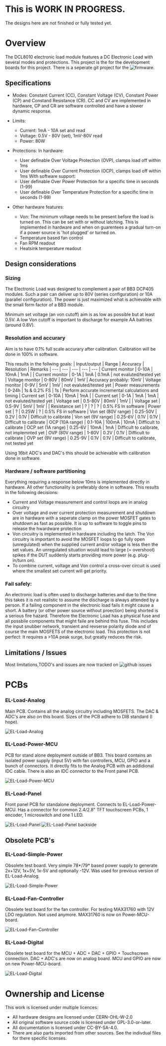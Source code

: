 <!--
SPDX-FileCopyrightText: 2023 Jan Nieuwstad <jan.sources@nieuwstad.net>

SPDX-License-Identifier: CC-BY-SA-4.0
-->

# This is WORK IN PROGRESS.
The designs here are not finished or fully tested yet.

# Overview

The DCL8010 electronic load module features a DC Electronic Load with several modes and protections.
This project is the for the development boards for this project. There is a seperate git project for the ![firmware](https://github.com/fietser28/EL-Load-FW).

## Specifications

* Modes: Constant Current (CC), Constant Voltage (CV), Constant Power (CP) and Constand Resistance (CR). CC and CV are implemented in hardware, CP and CR are software controlled and have a slower dynamic response.
* Limits:
  * Current: 1mA - 10A set and read
  * Voltage: 0.5V - 80V (set), 1mV-80V read
  * Power: 80W

* Protections:
In hardware:
  * User definable Over Voltage Protection (OVP), clamps load off within 1ms
  * User definable Over Current Protection (OCP), clamps load off within 1ms
With software support:
  * User definable Over Power Protection for a specific time in seconds (1-99)
  * User definable Over Temperature Protection for a specific time in seconds (1-99)

* Other hardware features:
  * Von: The minimum voltage needs to be present before the load is turned on. This can be set with or without latching. This is implemented in hardware and when on guarentees a gradual turn-on if a power source is 'hot plugged' or turned on. 
  * Temperature based fan control
  * Fan RPM readout
  * Heatsink temperature readout

## Design considerations

### Sizing
The Electronic Load was designed to complement a pair of BB3 DCP405 modules. Such a pair can deliver up to 80V (series configuration) or 10A (parallel configuration). The power is just maximized what is achievable with the small form factor of a BB3 module.

Minimum set voltage (an von cutoff) aim is as low as possible but at least 0.5V. A low Von cutoff is important to discharge for example AA battries (around 0.8V).

### Resolution and accurary
Aim is to have 0.1% full scale accurary after calibration. Calibration will be done in 100% in software.

This results in the follwing goals:
| Input/output | Range      | Accuracy  | Resolution | Remarks 
| ---          |  ---       | ---       | ---        | ---
| Current monitor | 0-10A   | 10mA      | 1mA        | 
| Current monitor | 0-1A    | 1mA       | 0.1mA      | not evaluted/tested yet
| Voltage monitor | 0-80V   | 80mV      | 1mV        | Accuracy probably: 10mV
| Voltage monitor | 0-9V    | 5mV       | 1mV        | not evaluted/tested yet
| Power measurements | 0-24h | 1s & 0.2% FS | 1s     | Perform accurate incremental calculations and timing
| Current set     | 0-10A   | 10mA      | 1mA        |
| Current set     | 0-1A    | 1mA       | 1mA        | not evaluted/tested yet
| Voltage set     | 0.5-80V | 80mV      | 1mV        |
| Voltage set     | 0.5-9V  | 5mV       | 1mV        |
| Resistance set  | ?       | ?         | ?          | 0.5% FS In software
| Power set       | ?       | 0.25W     | ?          | 0.5% FS in software
| Von set (80V range) | 0.25-50V | 0.2V  | 0.1V       | Difficult to calibrate
| Von set (9V range) | 0.25-6V | 0.1V  | 0.1V       | Difficult to calibrate
| OCP (10A range) | 0.1-10A | 100mA  | 10mA       | Difficult to calibrate
| OCP set (1A range) | 0.25-6V | 10mA  | 1mA       | Difficult to calibrate, not implemnted yet
| OVP (80V range) | 1-80V | 0.2V  | 0.1V       | Difficult to calibrate
| OVP set (9V range) | 0.25-9V | 0.1V  | 0.1V       | Difficult to calibrate, not tested yet

Using 16bit ADC's and DAC's this should be achievable with calibration done in software.

### Hardware / software partitioning
Everything requiring a response below 10ms is implemented directly in hardware. All other functionality is preferably done in software.
This results in the following decisions:
* Current and Voltage measurement and control loops are in analog circuitry
* Over voltage and over current protection measurement and shutdown are in hardware with a seperate clamp on the power MOSFET gates to shutdown as fast as possible. It is up to software to toggle pins to release the hwardware protection
* Von circuitry is implemented in hardware including the latch. The Von circuitry is important to avoid the MOSFET loops to go fully open (unregulated) when the supplied current and/or voltage is less then the set values. An unregulated situation would lead to large (= overshoot) spikes if the DUT suddenly starts providing more power (e.g. plug-in/turn on).
* To combine current, voltage and Von control a cross-over circuit is used where the smallest set current will get priority.

### Fail safely: 
An electronic load is often used to discharge batteries and due to the time this takes it is not realistic to assume the discharge is always attended by a person. If a failing component in the electronic load fails it might cause a short. A battery (or other power source without proection) being shorted is a serious fire hazard. Therefore the Electronic Load has a physical fuse and all possbile components that might faile are behind this fuse. This includes the input snubber network, transient and revserse polarity diode and of course the main MOSFETS of the electronic load. This protection is not perfect: It requires a >10A peak surge, but greatly reduces the risk.

## Limitations / Issues

Most limitations,TODO's and issues are now tracked on ![github issues](https://github.com/fietser28/EL-Load/issues)

# PCBs

### EL-Load-Analog
Main PCB. Contains all the analog circuitry including MOSFETS. The DAC & ADC's are also on this board. Sizes of the PCB adhere to DIB standard (I hope).

![EL-Load-Analog](EL-Load-Analog/EL-Load-Analog.png)

### EL-Load-Power-MCU
PCB for stand alone deployment outside of BB3. This board contains an isolated power supply (input 5V) with fan controllers, MCU, GPIO and a bunch of connectors. 
It directly fits to the Analog PCB with an addidional IDC cable. There is also an IDC connector to the Front panel PCB.

![EL-Load-Power-MCU](EL-Load-Power-MCU/EL-Load-Power-MCU.png)

### EL-Load-Panel
Front panel PCB for standalone deployment. Connects to EL-Load-Power-MCU. Has a connector for common 2.4/2.8" TFT touchscreen PCBs, 1 encoder, 1 microswitch and one 1 LED.

![EL-Load-Panel](EL-Load-Panel/EL-Load-Panel.png)
![EL-Load-Panel backside](EL-Load-Panel/EL-Load-Panel2.png)

## Obsolete PCB's

### EL-Load-Simple-Power
Obsolete test board. Very simple 78*/79* based power supply to generate 2x+12V, 1x+5V, 1x-5V and optionally -12V. Was used for previous version of EL-Load-Analog.

![EL-Load-Simple-Power](Obsolete/EL-Load-Simple-Power/EL-Load-Simple-Power.png)

### EL-Load-Fan-Controller
Obsolete test board for the fan controller. For testing MAX31760 with 12V LDO regulation. Not used anymore. MAX31760 is now on Power-MCU-board.

![EL-Load-Fan-Controller](Obsolete/EL-Load-Fan-Controller/EL-Load-Fan-Controller.png)

### EL-Load-Digital
Obsolete test board for the MCU + ADC + DAC + GPIO + Touchscreen connection. DAC + ADC's are now on analog board. MCU and GPIO are now on new Power-MCU-board.

![EL-Load-Digital](Obsolete/EL-Load-Digital/EL-Load-Digital.png)

# Ownership and License

This work is licensed under multiple licences:
 * All hardware designs are licensed under CERN-OHL-W-2.0
 * All original software source code is licensed under GPL-3.0-or-later.
 * All documentation is licensed under CC-BY-SA-4.0.
 * There are also parts imported from other sources. See the indivdual files for there specific licenses.

